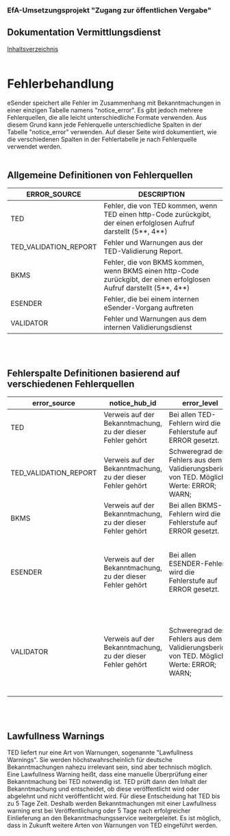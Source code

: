 ### EfA-Umsetzungsprojekt "Zugang zur öffentlichen Vergabe"
## Dokumentation Vermittlungsdienst
[Inhaltsverzeichnis](/documentation/documentation.md)
<br><br>

# Fehlerbehandlung
eSender speichert alle Fehler im Zusammenhang mit Bekanntmachungen in einer einzigen Tabelle namens "notice_error". Es gibt jedoch mehrere Fehlerquellen, die alle leicht unterschiedliche Formate verwenden. Aus diesem Grund kann jede Fehlerquelle unterschiedliche Spalten in der Tabelle "notice_error" verwenden. Auf dieser Seite wird dokumentiert, wie die verschiedenen Spalten in der Fehlertabelle je nach Fehlerquelle verwendet werden.
<br><br>

## Allgemeine Definitionen von Fehlerquellen
| ERROR_SOURCE          | DESCRIPTION                                                                                                              |
| --------------------- | ------------------------------------------------------------------------------------------------------------------------ |
| TED                   | Fehler, die von TED kommen, wenn TED einen http-Code zurückgibt, der einen erfolglosen Aufruf darstellt (5\*\*, 4\*\*)   |
| TED_VALIDATION_REPORT | Fehler und Warnungen aus der TED-Validierung Report.                                                                     |
| BKMS                  | Fehler, die von BKMS kommen, wenn BKMS einen http-Code zurückgibt, der einen erfolglosen Aufruf darstellt (5\*\*, 4\*\*) |
| ESENDER               | Fehler, die bei einem internen eSender-Vorgang auftreten                                                                 |
| VALIDATOR             | Fehler und Warnungen aus dem internen Validierungsdienst                                                                 |
<br><br>

##  Fehlerspalte Definitionen basierend auf verschiedenen Fehlerquellen

| error_source          | notice_hub_id                                    | error_level                                                                       | error_message                                                              | error_code                                                          | error_path                                                                                                                         | performed_test                                                      | notice_entity_version                                      |
| --------------------- | ------------------------------------------------ | --------------------------------------------------------------------------------- | -------------------------------------------------------------------------- | ------------------------------------------------------------------- | ---------------------------------------------------------------------------------------------------------------------------------- | ------------------------------------------------------------------- | ---------------------------------------------------------- |
| TED                   | Verweis auf der Bekanntmachung, zu der dieser Fehler gehört | Bei allen TED-Fehlern wird die Fehlerstufe auf ERROR gesetzt.                                | Fehlermeldung aus der TED-Fehlerantwort.                           | TEDs Fehlerantwort http-Code                                      | \-                                                                                                                                 | \-                                                                  | Version des Bekanntmachungsobjekts, für das dieser Fehler relevant ist. |
| TED_VALIDATION_REPORT | Verweis auf der Bekanntmachung, zu der dieser Fehler gehört | Schweregrad des Fehlers aus dem Validierungsbericht von TED. Mögliche Werte: ERROR; WARN; | Fehlermeldung aus der Validierungsbericht von TED.                      | \-                                                                  | Xpath, der auf den Fehlerort in der Bekanntmachung XML zeigt.                                                                            | Wert der Test-Property im TED-Validierungsbericht.                | Version des Bekanntmachungsobjekts, für das dieser Fehler relevant ist. |
| BKMS                  | Verweis auf der Bekanntmachung, zu der dieser Fehler gehört | Bei allen BKMS-Fehlern wird die Fehlerstufe auf ERROR gesetzt.                               | Fehlermeldung aus der BKMS-Fehlerantwort.                          | BKMSs Fehlerantwort http-Code                                     | \-                                                                                                                                 | \-                                                                  | Version des Bekanntmachungsobjekts, für das dieser Fehler relevant ist. |
| ESENDER               | Verweis auf der Bekanntmachung, zu der dieser Fehler gehört | Bei allen ESENDER-Fehlern wird die Fehlerstufe auf ERROR gesetzt.                            | Von eSender selbst erstellte Fehlermeldung.                                       | Code, der einen Fehler beschreibt und von eSender selbst festgelegt wird.          | \-                                                                                                                                 | \-                                                                  | Version des Bekanntmachungsobjekts, für das dieser Fehler relevant ist. |
| VALIDATOR             | Verweis auf der Bekanntmachung, zu der dieser Fehler gehört | Schweregrad des Fehlers aus dem Validierungsbericht von TED. Mögliche Werte: ERROR; WARN; | Aus dem Feld "description" der Antwort des internen Validators entnommen. | Aus dem Feld "type" der Antwort des internen Validators entnommen. | Aus dem Feld "path" der Antwort des internen Validators entnommen.<br> Stellt den Xpath dar, der auf den Fehlerort in der Bekanntmachung-XML zeigt. |Aus dem Feld "rule" der Antwort des internen Validators entnommen. | Version des Bekanntmachungsobjekts, für das dieser Fehler relevant ist. |

<br><br>

## Lawfullness Warnings
TED liefert nur eine Art von Warnungen, sogenannte "Lawfullness Warnings". Sie werden höchstwahrscheinlich für deutsche Bekanntmachungen nahezu irrelevant sein, sind aber technisch möglich. Eine Lawfullness Warning heißt, dass eine manuelle Überprüfung einer Bekanntmachung bei TED notwendig ist. TED prüft dann den Inhalt der Bekanntmachung und entscheidet, ob diese veröffentlicht wird oder abgelehnt und nicht veröffentlicht wird. Für diese Entscheidung hat TED bis zu 5 Tage Zeit. Deshalb werden Bekanntmachungen mit einer Lawfullness warning erst bei Veröffentlichung oder 5 Tage nach erfolgreicher Einlieferung an den Bekanntmachungsservice weitergeleitet. Es ist möglich, dass in Zukunft weitere Arten von Warnungen von TED eingeführt werden. 

